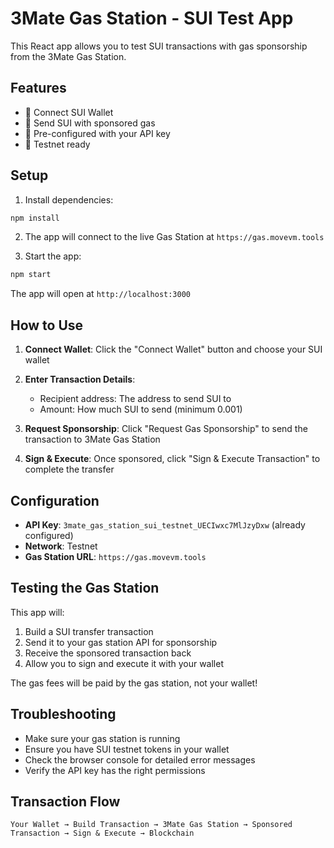 # 3Mate Gas Station - SUI Test App

This React app allows you to test SUI transactions with gas sponsorship from the 3Mate Gas Station.

## Features

- 🔗 Connect SUI Wallet
- 💸 Send SUI with sponsored gas
- 🔑 Pre-configured with your API key
- 🎯 Testnet ready

## Setup

1. Install dependencies:
```bash
npm install
```

2. The app will connect to the live Gas Station at `https://gas.movevm.tools`

3. Start the app:
```bash
npm start
```

The app will open at `http://localhost:3000`

## How to Use

1. **Connect Wallet**: Click the "Connect Wallet" button and choose your SUI wallet

2. **Enter Transaction Details**:
   - Recipient address: The address to send SUI to
   - Amount: How much SUI to send (minimum 0.001)

3. **Request Sponsorship**: Click "Request Gas Sponsorship" to send the transaction to 3Mate Gas Station

4. **Sign & Execute**: Once sponsored, click "Sign & Execute Transaction" to complete the transfer

## Configuration

- **API Key**: `3mate_gas_station_sui_testnet_UECIwxc7MlJzyDxw` (already configured)
- **Network**: Testnet
- **Gas Station URL**: `https://gas.movevm.tools`

## Testing the Gas Station

This app will:
1. Build a SUI transfer transaction
2. Send it to your gas station API for sponsorship
3. Receive the sponsored transaction back
4. Allow you to sign and execute it with your wallet

The gas fees will be paid by the gas station, not your wallet!

## Troubleshooting

- Make sure your gas station is running
- Ensure you have SUI testnet tokens in your wallet
- Check the browser console for detailed error messages
- Verify the API key has the right permissions

## Transaction Flow

```
Your Wallet → Build Transaction → 3Mate Gas Station → Sponsored Transaction → Sign & Execute → Blockchain
```
